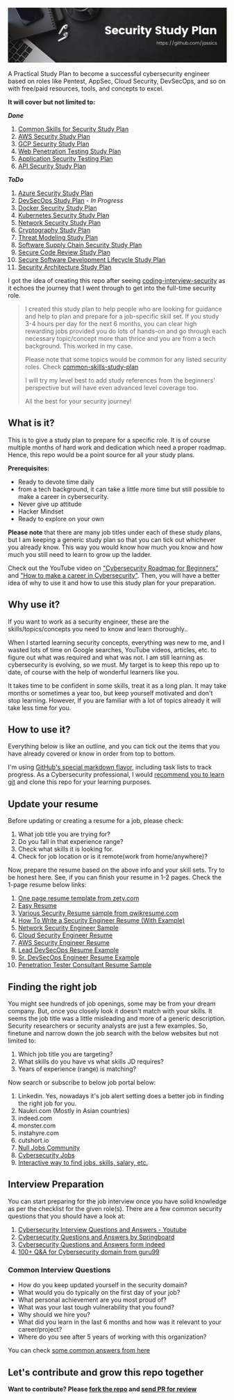![Security Study Plan](images/security-studyplan-github.png)

A Practical Study Plan to become a successful cybersecurity engineer based on roles like Pentest, AppSec, Cloud Security, DevSecOps, and so on with free/paid resources, tools, and concepts to excel.

**It will cover but not limited to:**

**_Done_**
1. [Common Skills for Security Study Plan](common-skills-study-plan.md)
2. [AWS Security Study Plan](aws-security-study-plan.md)
3. [GCP Security Study Plan](gcp-security-study-plan.md)
4. [Web Penetration Testing Study Plan](web-pentest-study-plan.md)
5. [Application Security Testing Plan](application-security-study-plan.md)
6. [API Security Study Plan](api-security-study-plan.md)

**_ToDo_**
1. [Azure Security Study Plan](azure-security-study-plan.md)
2. [DevSecOps Study Plan](devsecops-study-plan.md) - _In Progress_
3. [Docker Security Study Plan](docker-security-study-plan.md)
4. [Kubernetes Security Study Plan](kubernetes-security-study-plan.md)
5. [Network Security Study Plan](network-security-study-plan.md)
6. [Cryptography Study Plan](cryptography-study-plan.md)
7. [Threat Modeling Study Plan](threat-modeling-study-plan.md)
8. [Software Supply Chain Security Study Plan](software-supply-chain-security-study-plan.md)
9. [Secure Code Review Study Plan](secure-code-review-study-plan.md)
10. [Secure Software Development Lifecycle Study Plan](secure-software-development-lifecycle-study-plan.md)
11. [Security Architecture Study Plan](security-architecture-study-plan.md)

I got the idea of creating this repo after seeing [coding-interview-security](https://github.com/jwasham/coding-interview-university) as it echoes the journey that I went through to get into the full-time security role.

>I created this study plan to help people who are looking for guidance and help to plan and prepare for a job-specific skill set.
If you study 3-4 hours per day for the next 6 months, you can clear high rewarding jobs provided you do lots of hands-on and go through each necessary topic/concept more than thrice and you are from a tech background. This worked in my case.
>
>Please note that some topics would be common for any listed security roles. Check [common-skills-study-plan](common-skills-study-plan.md)
>
>I will try my level best to add study references from the beginners' perspective but will have even advanced level coverage too.
>
>All the best for your security journey!


## What is it?
This is to give a study plan to prepare for a specific role. It is of course multiple months of hard work and dedication which need a proper roadmap. 
Hence, this repo would be a point source for all your study plans.

**Prerequisites:**
- Ready to devote time daily
- from a tech background, it can take a little more time but still possible to make a career in cybersecurity.
- Never give up attitude
- Hacker Mindset
- Ready to explore on your own

**Please note** that there are many job titles under each of these study plans, but I am keeping a generic study plan so that you can tick out whichever you already know. This way you would know how much you know and how much you still need to learn to grow up the ladder.

Check out the YouTube video on ["Cybersecurity Roadmap for Beginners"](https://www.youtube.com/watch?v=-qklv1WXdmo) and ["How to make a career in Cybersecurity"](https://www.youtube.com/watch?v=TPoI1vwcdxo&list=PLRTsCutScZnzN66sG_X9GyJFt-kkKoksi&index=5).
Then, you will have a better idea of why to use it and how to use this study plan for your preparation.

## Why use it?
If you want to work as a security engineer, these are the skills/topics/concepts you need to know and learn thoroughly..

When I started learning security concepts, everything was new to me, and I wasted lots of time on Google searches, YouTube videos, articles, etc. to figure out what was required and what was not.
I am still learning as cybersecurity is evolving, so we must. My target is to keep this repo up to date, of course with the help of wonderful learners like you.

It takes time to be confident in some skills, treat it as a long plan. It may take months or sometimes a year too, but keep yourself motivated and don't stop learning. 
However, If you are familiar with a lot of topics already it will take less time for you.

## How to use it?
Everything below is like an outline, and you can tick out the items that you have already covered or know in order from top to bottom.

I'm using [GitHub's special markdown flavor](https://guides.github.com/features/mastering-markdown/#GitHub-flavored-markdown), including task lists to track progress.
As a Cybersecurity professional, I would [recommend you to learn git](https://www.udemy.com/course/git-basics-for-everyone) and clone this repo for your learning purposes.

## Update your resume
Before updating or creating a resume for a job, please check:
1. What job title you are trying for?
2. Do you fall in that experience range?
3. Check what skills it is looking for.
4. Check for job location or is it remote(work from home/anywhere)?

Now, prepare the resume based on the above info and your skill sets. Try to be honest here.
See, if you can finish your resume in 1-2 pages. Check the 1-page resume below links:
1. [One page resume template from zety.com](https://zety.com/blog/one-page-resume-templates)
2. [Easy Resume](https://www.easyresume.io/)
3. [Various Security Resume sample from qwikresume.com](https://www.qwikresume.com/resume-samples/security-engineer/)
4. [How To Write a Security Engineer Resume (With Example)](https://www.indeed.com/career-advice/resumes-cover-letters/security-engineer-resume)
5. [Network Security Engineer Sample](https://enhancv.com/resume-examples/network-security-engineer/)
6. [Cloud Security Engineer Resume](https://www.hireitpeople.com/resume-database/68-network-and-systems-administrators-resumes/138883-cloud-security-engineer-resume)
7. [AWS Security Engineer Resume](https://www.livecareer.com/resume-search/r/aws-solutions-architect-cloud-security-engineer-dfe9b3bd87d04311bcb32119da547271)
8. [Lead DevSecOps Resume Example](https://www.livecareer.com/resume-search/r/lead-devsecops-engineer-53a226a3bebc4987af0dea7ce0c6740b)
9. [Sr. DevSecOps Engineer Resume Example](https://www.livecareer.com/resume-search/r/sr-devsecops-engineer-81ad059140cf43fda69e77d614d65685)
10. [Penetration Tester Consultant Resume Sample](https://www.livecareer.com/resume-search/r/penetration-tester-consultant-25926a15cbac482883f8d00d26da0d86)

## Finding the right job
You might see hundreds of job openings, some may be from your dream company. But, once you closely look it doesn't match with your skills. It seems the job title was a little misleading and more of a generic description. Security researchers or security analysts are just a few examples.
So, finetune and narrow down the job search with the below websites but not limited to:
1. Which job title you are targeting?
2. What skills do you have vs what skills JD requires?
3. Years of experience (range) is matching?

Now search or subscribe to below job portal below:
1. Linkedin. Yes, nowadays it's job alert setting does a better job in finding the right job for you.
2. Naukri.com (Mostly in Asian countries)
3. indeed.com
4. monster.com
5. instahyre.com
6. cutshort.io
7. [Null Jobs Community](https://jobs.null.community/)
8. [Cybersecurity Jobs](https://www.cybersecurityjobs.com/)
9. [Interactive way to find jobs, skills, salary, etc.](https://www.cyberseek.org/pathway.html)

## Interview Preparation
You can start preparing for the job interview once you have solid knowledge as per the checklist for the given role(s). There are a few common security questions that you should have a look at:
1. [Cybersecurity Interview Questions and Answers - Youtube](https://www.youtube.com/watch?v=q5pQ_YtJWpA)
2. [Cybersecurity Questions and Answers by Springboard](https://www.springboard.com/blog/cybersecurity/25-cybersecurity-job-interview-questions-and-answers/)
3. [Cybersecurity Questions and Answers form indeed](https://in.indeed.com/career-advice/interviewing/cyber-security-interview-questions)
4. [100+ Q&A for Cybersecurity domain from guru99](https://www.guru99.com/cyber-security-interview-questions.html)

### Common Interview Questions
* How do you keep updated yourself in the security domain?
* What would you do typically on the first day of your job? 
* What personal achievement are you most proud of?
* What was your last tough vulnerability that you found?
* Why should we hire you?
* What did you learn in the last 6 months and how was it relevant to your career/project?
* Where do you see after 5 years of working with this organization?

You can check [some common answers from here](https://ayedot.com/119/MiniBlog/General-Interview-Questions-and-their-Answers-for-Tech-Jobs)

## Let's contribute and grow this repo together
**Want to contribute? Please [fork the repo](https://github.com/jassics/security-study-plan/fork) and [send PR for review](https://github.com/jassics/security-study-plan/pulls)**
